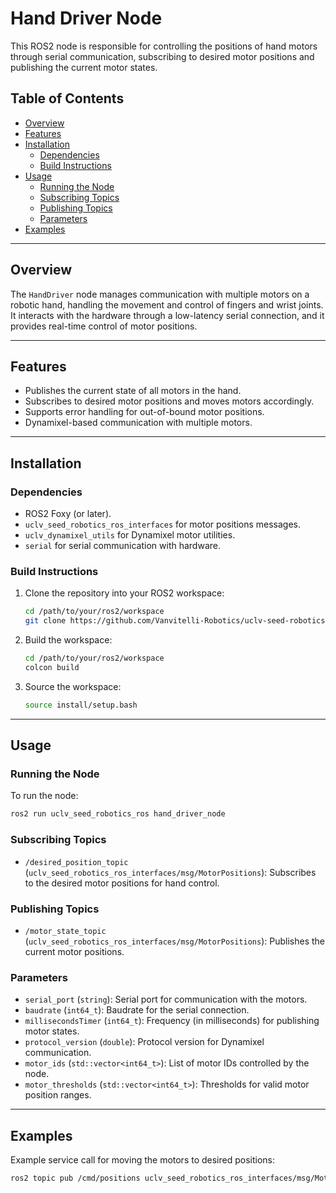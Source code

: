 
# Hand Driver Node

This ROS2 node is responsible for controlling the positions of hand motors through serial communication, subscribing to desired motor positions and publishing the current motor states.

## Table of Contents
- [Overview](#overview)
- [Features](#features)
- [Installation](#installation)
  - [Dependencies](#dependencies)
  - [Build Instructions](#build-instructions)
- [Usage](#usage)
  - [Running the Node](#running-the-node)
  - [Subscribing Topics](#subscribing-topics)
  - [Publishing Topics](#publishing-topics)
  - [Parameters](#parameters)
- [Examples](#examples)

---

## Overview

The `HandDriver` node manages communication with multiple motors on a robotic hand, handling the movement and control of fingers and wrist joints. It interacts with the hardware through a low-latency serial connection, and it provides real-time control of motor positions.

---

## Features

- Publishes the current state of all motors in the hand.
- Subscribes to desired motor positions and moves motors accordingly.
- Supports error handling for out-of-bound motor positions.
- Dynamixel-based communication with multiple motors.

---

## Installation

### Dependencies

- ROS2 Foxy (or later).
- `uclv_seed_robotics_ros_interfaces` for motor positions messages.
- `uclv_dynamixel_utils` for Dynamixel motor utilities.
- `serial` for serial communication with hardware.

### Build Instructions

1. Clone the repository into your ROS2 workspace:
   ```bash
   cd /path/to/your/ros2/workspace
   git clone https://github.com/Vanvitelli-Robotics/uclv-seed-robotics-ros.git
   ```

2. Build the workspace:
   ```bash
   cd /path/to/your/ros2/workspace
   colcon build
   ```

3. Source the workspace:
   ```bash
   source install/setup.bash
   ```

---

## Usage

### Running the Node

To run the node:
```bash
ros2 run uclv_seed_robotics_ros hand_driver_node
```

### Subscribing Topics

- `/desired_position_topic` (`uclv_seed_robotics_ros_interfaces/msg/MotorPositions`): Subscribes to the desired motor positions for hand control.

### Publishing Topics

- `/motor_state_topic` (`uclv_seed_robotics_ros_interfaces/msg/MotorPositions`): Publishes the current motor positions.

### Parameters

- `serial_port` (`string`): Serial port for communication with the motors.
- `baudrate` (`int64_t`): Baudrate for the serial connection.
- `millisecondsTimer` (`int64_t`): Frequency (in milliseconds) for publishing motor states.
- `protocol_version` (`double`): Protocol version for Dynamixel communication.
- `motor_ids` (`std::vector<int64_t>`): List of motor IDs controlled by the node.
- `motor_thresholds` (`std::vector<int64_t>`): Thresholds for valid motor position ranges.

---

## Examples

Example service call for moving the motors to desired positions:
```bash
ros2 topic pub /cmd/positions uclv_seed_robotics_ros_interfaces/msg/MotorPositions "{ids: [31, 32, 33, 34, 35, 36, 37, 38], positions: [100, 2000, 2000, 100, 100, 100, 100, 100]}"
```
